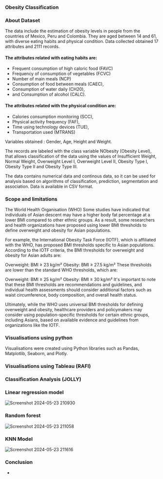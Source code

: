 ### Obesity Classification 


### About Dataset
The data include the estimation of obesity levels in people from the countries of Mexico, Peru and Colombia. They are aged between 14 and 61, with diverse eating habits and physical condition. Data collected obtained 17 attributes and 2111 records.

#### The attributes related with eating habits are: 
* Frequent consumption of high caloric food (FAVC) 
* Frequency of consumption of vegetables (FCVC)
* Number of main meals (NCP)
* Consumption of food between meals (CAEC),
* Consumption of water daily (CH20),
* and Consumption of alcohol (CALC).
#### The attributes related with the physical condition are:
* Calories consumption monitoring (SCC),
* Physical activity frequency (FAF),
* Time using technology devices (TUE),
* Transportation used (MTRANS)

Variables obtained :
Gender, Age, Height and Weight.

The records are labeled with the class variable NObesity (Obesity Level), that allows classification of the data using the values of Insufficient Weight, Normal Weight, Overweight Level I, Overweight Level II, Obesity Type I, Obesity Type II and Obesity Type III. 


The data contains numerical data and continous data, so it can be used for analysis based on algorithms of classification, prediction, segmentation and association. Data is available in CSV format.

### Scope and limitations
The World Health Organisation (WHO) Some studies have indicated that individuals of Asian descent may have a higher body fat percentage at a lower BMI compared to other ethnic groups. As a result, some researchers and health organizations have proposed using lower BMI thresholds to define overweight and obesity for Asian populations.

For example, the International Obesity Task Force (IOTF), which is affiliated with the WHO, has proposed BMI thresholds specific to Asian populations. According to the IOTF criteria, the BMI thresholds for overweight and obesity for Asian adults are:

Overweight: BMI ≥ 23 kg/m²
Obesity: BMI ≥ 27.5 kg/m²
These thresholds are lower than the standard WHO thresholds, which are:

Overweight: BMI ≥ 25 kg/m²
Obesity: BMI ≥ 30 kg/m²
It's important to note that these BMI thresholds are recommendations and guidelines, and individual health assessments should consider additional factors such as waist circumference, body composition, and overall health status.

Ultimately, while the WHO uses universal BMI thresholds for defining overweight and obesity, healthcare providers and policymakers may consider using population-specific thresholds for certain ethnic groups, including Asians, based on available evidence and guidelines from organizations like the IOTF.

### Visualisations using python
Visualisations were created using Python libraries such as Pandas, Matplotlib, Seaborn, and Plotly. 

### Visualisations using Tableau (RAFI)

### Classification Analysis (JOLLY)
### Linear regression model
![Screenshot 2024-05-23 210930](https://github.com/JollyCJoseph/project4_group7/assets/151517356/2b1a9ba4-5c51-453c-9e48-78a30066c585)
### Random forest
![Screenshot 2024-05-23 211058](https://github.com/JollyCJoseph/project4_group7/assets/151517356/39cac0b3-732d-4b21-8d90-9759511f4060)
### KNN Model
![Screenshot 2024-05-23 211616](https://github.com/JollyCJoseph/project4_group7/assets/151517356/bd4e8da9-cebf-4b3c-85c0-cd13d59a40a8)


### Conclusion

- 

 
